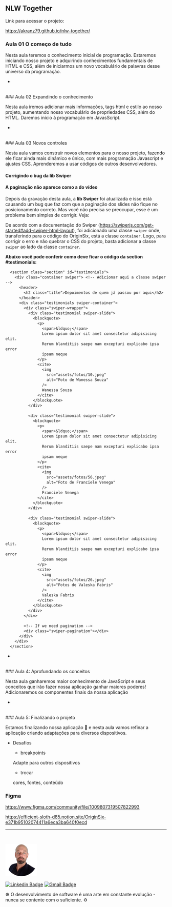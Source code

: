 ## NLW Together

Link para acessar o projeto:

https://akranz79.github.io/nlw-together/


### Aula 01 O começo de tudo

Nesta aula teremos o conhecimento inicial de programação. Estaremos iniciando nosso projeto e adquirindo conhecimentos fundamentais de HTML e CSS, além de iniciarmos um novo vocabulário de palavras desse universo da programação.

-
<br />
### Aula 02 Expandindo o conhecimento

Nesta aula iremos adicionar mais informações, tags html e estilo ao nosso projeto, aumentando nosso vocabulário de propriedades CSS, além do HTML. Daremos início à programação em JavasScript.

-
<br />
### Aula 03 Novos controles

Nesta aula vamos construir novos elementos para o nosso projeto, fazendo ele ficar ainda mais dinâmico e único, com mais programação Javascript e ajustes CSS. Aprenderemos a usar códigos de outros desenvolvedores.

#### Corrigindo o bug da lib Swiper

#### A paginação não aparece como a do vídeo

Depois da gravação desta aula, a **lib Swiper** foi atualizada e isso está causando um bug que faz com que a paginação dos slides não fique no posicionamento correto. Mas você não precisa se preocupar, esse é um problema bem simples de corrigir. Veja:

De acordo com a documentação do Swiper (https://swiperjs.com/get-started#add-swiper-html-layout), foi adicionado uma classe `swiper` onde, transferindo para o código do OriginSix, está a classe `container`. Logo, para corrigir o erro e não quebrar o CSS do projeto, basta adicionar a classe `swiper` ao lado da classe `container`.

**Abaixo você pode conferir como deve ficar o código da section  #testimonials:**

<!-- TESTIMONIALS -->
      <section class="section" id="testimonials">
        <div class="container swiper"> <!-- Adicionar aqui a classe swiper -->
          <header>
            <h2 class="title">Depoimentos de quem já passou por aqui</h2>
          </header>
          <div class="testimonials swiper-container">
            <div class="swiper-wrapper">
              <div class="testimonial swiper-slide">
                <blockquote>
                  <p>
                    <span>&ldquo;</span>
                    Lorem ipsum dolor sit amet consectetur adipisicing elit.
                    Rerum blanditiis saepe nam excepturi explicabo ipsa error
                    ipsam neque
                  </p>
                  <cite>
                    <img
                      src="assets/fotos/10.jpeg"
                      alt="Foto de Wanessa Souza"
                    />
                    Wanessa Souza
                  </cite>
                </blockquote>
              </div>

              <div class="testimonial swiper-slide">
                <blockquote>
                  <p>
                    <span>&ldquo;</span>
                    Lorem ipsum dolor sit amet consectetur adipisicing elit.
                    Rerum blanditiis saepe nam excepturi explicabo ipsa error
                    ipsam neque
                  </p>
                  <cite>
                    <img
                      src="assets/fotos/56.jpeg"
                      alt="Foto de Franciele Venega"
                    />
                    Franciele Venega
                  </cite>
                </blockquote>
              </div>

              <div class="testimonial swiper-slide">
                <blockquote>
                  <p>
                    <span>&ldquo;</span>
                    Lorem ipsum dolor sit amet consectetur adipisicing elit.
                    Rerum blanditiis saepe nam excepturi explicabo ipsa error
                    ipsam neque
                  </p>
                  <cite>
                    <img
                      src="assets/fotos/26.jpeg"
                      alt="Fotos de Valeska Fabris"
                    />
                    Valeska Fabris
                  </cite>
                </blockquote>
              </div>
            </div>

            <!-- If we need pagination -->
            <div class="swiper-pagination"></div>
          </div>
        </div>
      </section>

-
<br />
### Aula 4: Aprofundando os conceitos

Nesta aula ganharemos maior conhecimento de JavaScript e seus conceitos que irão fazer nossa aplicação ganhar maiores poderes! Adicionaremos os componentes finais da nossa aplicação

-
<br />
### Aula 5: Finalizando o projeto

Estamos finalizando nossa aplicação 🎉 e nesta aula vamos refinar a aplicação criando adaptações para diversos dispositivos. 

- Desafios
    
    + breakpoints
    
    Adapte para outros dispositivos
    
    + trocar
    
    cores, fontes, conteúdo

### Figma

https://www.figma.com/community/file/1009807319507822993

https://efficient-sloth-d85.notion.site/OriginSix-e371b95102074411a6eca3ba640f0ecd

---
<br />

<a href="https://github.com/akranz79/"><img src="https://github.com/akranz79/akranz79/blob/main/img/img2.png" width="100px;" alt="" /> </a>
 
[![Linkedin Badge](https://img.shields.io/badge/-Alexandre-blue?style=flat-square&logo=Linkedin&logoColor=white&link=https://www.linkedin.com/in/akranz/)](https://www.linkedin.com/in/akranz/)
[![Gmail Badge](https://img.shields.io/badge/-ahkranz79@gmail.com-c14438?style=flat-square&logo=Gmail&logoColor=white&link=mailto:ahkranz79@gmail.com)](mailto:ahkranz79@gmail.com)

⚙ O desenvolvimento de software é uma arte em constante evolução - nunca se contente com o suficiente. ⚙

